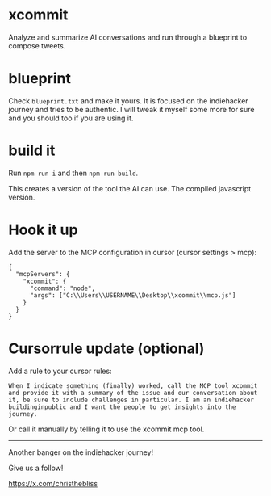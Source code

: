 # xcommit
Analyze and summarize AI conversations and run through a blueprint to compose tweets.

# blueprint

Check `blueprint.txt` and make it yours. It is focused on the indiehacker journey and tries to be authentic. I will tweak it myself some more for sure and you should too if you are using it.

# build it

Run `npm run i` and then `npm run build`.

This creates a version of the tool the AI can use. The compiled javascript version.

# Hook it up

Add the server to the MCP configuration in cursor (cursor settings > mcp):

```
{
  "mcpServers": {
    "xcommit": {
      "command": "node",
      "args": ["C:\\Users\\USERNAME\\Desktop\\xcommit\\mcp.js"]
    }
  }
}
```

# Cursorrule update (optional)
Add a rule to your cursor rules:

```
When I indicate something (finally) worked, call the MCP tool xcommit and provide it with a summary of the issue and our conversation about it, be sure to include challenges in particular. I am an indiehacker buildinginpublic and I want the people to get insights into the journey.
```

Or call it manually by telling it to use the xcommit mcp tool.

---













Another banger on the indiehacker journey!

Give us a follow!

https://x.com/christhebliss
